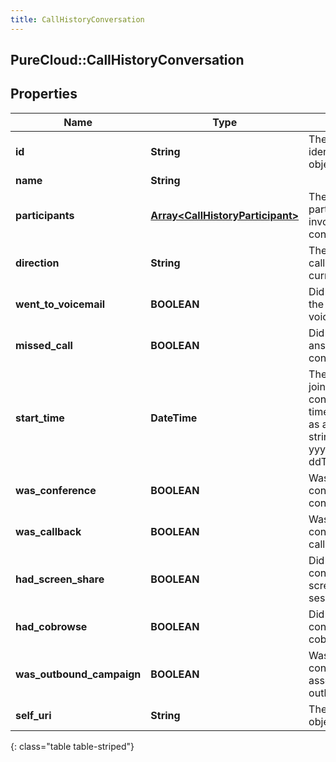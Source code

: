 ```yaml
---
title: CallHistoryConversation
---
```

## PureCloud::CallHistoryConversation

## Properties

|Name | Type | Description | Notes|
|------------ | ------------- | ------------- | -------------|
| **id** | **String** | The globally unique identifier for the object. | [optional] |
| **name** | **String** |  | [optional] |
| **participants** | [**Array&lt;CallHistoryParticipant&gt;**](CallHistoryParticipant.html) | The list of participants involved in the conversation. | [optional] |
| **direction** | **String** | The direction of the call relating to the current user | [optional] |
| **went_to_voicemail** | **BOOLEAN** | Did the call end in the current user&#39;s voicemail | [optional] |
| **missed_call** | **BOOLEAN** | Did the user not answer this conversation | [optional] |
| **start_time** | **DateTime** | The time the user joined the conversation. Date time is represented as an ISO-8601 string. For example: yyyy-MM-ddTHH:mm:ss.SSSZ | [optional] |
| **was_conference** | **BOOLEAN** | Was this conversation a conference | [optional] |
| **was_callback** | **BOOLEAN** | Was this conversation a callback | [optional] |
| **had_screen_share** | **BOOLEAN** | Did this conversation have a screen share session | [optional] |
| **had_cobrowse** | **BOOLEAN** | Did this conversation have a cobrowse session | [optional] |
| **was_outbound_campaign** | **BOOLEAN** | Was this conversation associated with an outbound campaign | [optional] |
| **self_uri** | **String** | The URI for this object | [optional] |
{: class="table table-striped"}


